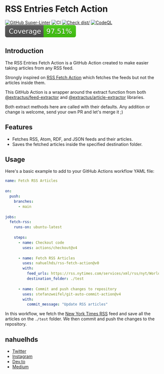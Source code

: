 # RSS Entries Fetch Action

[![GitHub Super-Linter](https://github.com/actions/typescript-action/actions/workflows/linter.yml/badge.svg)](https://github.com/super-linter/super-linter)
![CI](https://github.com/actions/typescript-action/actions/workflows/ci.yml/badge.svg)
[![Check dist/](https://github.com/actions/typescript-action/actions/workflows/check-dist.yml/badge.svg)](https://github.com/actions/typescript-action/actions/workflows/check-dist.yml)
[![CodeQL](https://github.com/actions/typescript-action/actions/workflows/codeql-analysis.yml/badge.svg)](https://github.com/actions/typescript-action/actions/workflows/codeql-analysis.yml)
[![Coverage](./badges/coverage.svg)](./badges/coverage.svg)

## Introduction

The RSS Entries Fetch Action is a GitHub Action created to make easier taking articles from any RSS feed.

Strongly inspired on [RSS Fetch Action](https://github.com/Promptly-Technologies-LLC/rss-fetch-action) which fetches the
feeds but not the articles inside them.

This GitHub Action is a wrapper around
the extract function from both [@extractus/feed-extractor](https://github.com/@extractus/feed-extractor)
and [@extractus/article-extractor](https://github.com/extractus/article-extractor) libraries.

Both extract methods here are called with their defaults. Any addition or change is welcome, send your own PR and let's
merge it ;)

## Features

- Fetches RSS, Atom, RDF, and JSON feeds and their articles.
- Saves the fetched articles inside the specified destination folder.

## Usage

Here's a basic example to add to your GitHub Actions workflow YAML file:

```yaml
name: Fetch RSS Articles

on:
  push:
    branches:
      - main

jobs:
  fetch-rss:
    runs-on: ubuntu-latest

    steps:
      - name: Checkout code
        uses: actions/checkout@v4

      - name: Fetch RSS Articles
        uses: nahuelhds/rss-fetch-action@v0
        with:
          feed_urls: https://rss.nytimes.com/services/xml/rss/nyt/World.xml
          destination_folder: ./test

      - name: Commit and push changes to repository
        uses: stefanzweifel/git-auto-commit-action@v4
        with:
          commit_message: "Update RSS articles"
```

In this workflow, we fetch the [New York Times RSS](https://rss.nytimes.com/services/xml/rss/nyt/World.xml) feed and save all the
articles on the `./test` folder. We then commit and push the changes to the repository.

## nahuelhds

- [Twitter](https://twitter.com/nahuelhds)
- [Instagram](https://instagram.com/nahuelhds)
- [Dev.to](https://dev.to/nahuelhds)
- [Medium](http://medium.com/@nahuelhds)
